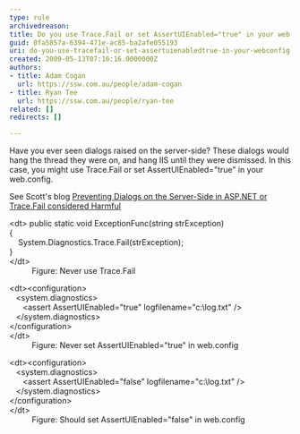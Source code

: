```yaml
---
type: rule
archivedreason: 
title: Do you use Trace.Fail or set AssertUIEnabled="true" in your web.config?
guid: 0fa5857a-6394-471e-ac85-ba2afe055193
uri: do-you-use-tracefail-or-set-assertuienabledtrue-in-your-webconfig
created: 2009-05-13T07:16:16.0000000Z
authors:
- title: Adam Cogan
  url: https://ssw.com.au/people/adam-cogan
- title: Ryan Tee
  url: https://ssw.com.au/people/ryan-tee
related: []
redirects: []

---
```


Have you ever seen dialogs raised on the server-side? These dialogs would hang the thread they were on, and hang IIS until they were dismissed. In this case, you might use Trace.Fail or set AssertUIEnabled="true" in your web.config.   
<!--endintro-->

See Scott's blog [Preventing Dialogs on the Server-Side in ASP.NET or Trace.Fail considered Harmful](http&#58;//www.hanselman.com/blog/PreventingDialogsOnTheServerSideInASPNETOrTraceFailConsideredHarmful.aspx)
<dl class="badCode">    &lt;dt&gt;&#160;public static void ExceptionFunc(string strException) <br>
    &#123; <br>
    &#160;&#160;&#160; System.Diagnostics.Trace.Fail(strException);<br>
    &#125;<br>
    &lt;/dt&gt;
    <dd>Figure&#58; Never use Trace.Fail </dd></dl><dl class="badCode">    &lt;dt&gt;&lt;configuration&gt;<br>
    &#160;&#160;&#160;&lt;system.diagnostics&gt;<br>
    &#160;&#160;&#160;&#160;&#160;&#160;&lt;assert AssertUIEnabled=&quot;true&quot; logfilename=&quot;c&#58;\log.txt&quot; /&gt;<br>
    &#160;&#160;&#160;&lt;/system.diagnostics&gt;<br>
    &lt;/configuration&gt;<br>
    &lt;/dt&gt;
    <dd>Figure&#58; Never set AssertUIEnabled=&quot;true&quot; in web.config </dd></dl><dl class="goodCode">    &lt;dt&gt;&lt;configuration&gt;<br>
    &#160;&#160;&#160;&lt;system.diagnostics&gt;<br>
    &#160;&#160;&#160;&#160;&#160;&#160;&lt;assert AssertUIEnabled=&quot;false&quot; logfilename=&quot;c&#58;\log.txt&quot; /&gt;<br>
    &#160;&#160;&#160;&lt;/system.diagnostics&gt;<br>
    &lt;/configuration&gt;<br>
    &lt;/dt&gt;
    <dd>Figure&#58; Should set AssertUIEnabled=&quot;false&quot; in web.config </dd></dl>
